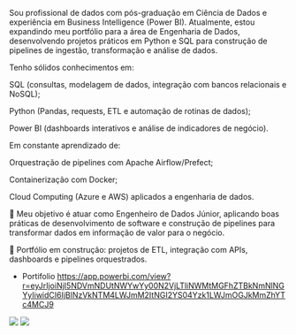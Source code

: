 
Sou profissional de dados com pós-graduação em Ciência de Dados e experiência em Business Intelligence (Power BI). Atualmente, estou expandindo meu portfólio para a área de Engenharia de Dados, desenvolvendo projetos práticos em Python e SQL para construção de pipelines de ingestão, transformação e análise de dados.

Tenho sólidos conhecimentos em:

SQL (consultas, modelagem de dados, integração com bancos relacionais e NoSQL);

Python (Pandas, requests, ETL e automação de rotinas de dados);

Power BI (dashboards interativos e análise de indicadores de negócio).

Em constante aprendizado de:

Orquestração de pipelines com Apache Airflow/Prefect;

Containerização com Docker;

Cloud Computing (Azure e AWS) aplicados a engenharia de dados.

🔎 Meu objetivo é atuar como Engenheiro de Dados Júnior, aplicando boas práticas de desenvolvimento de software e construção de pipelines para transformar dados em informação de valor para o negócio.

📌 Portfólio em construção: projetos de ETL, integração com APIs, dashboards e pipelines orquestrados.
- Portifolio [https://app.powerbi.com/view?r=eyJrIjoiNjI5NDVmNDUtNWYwYy00N2VjLTliNWMtMGFhZTBkNmNlNGYyIiwidCI6IjBlNzVkNTM4LWJmM2ItNGI2YS04Yzk1LWJmOGJkMmZhYTc4MCJ9 ](https://kelvin-msbarros.github.io/kelvin-portfolio)

<div> 

  <a href = "mailto:kelvinmigueldasilvabarros@gmail.com"><img src="https://img.shields.io/badge/-Gmail-%23333?style=for-the-badge&logo=gmail&logoColor=white" target="_blank"></a>
  <a href="https://www.linkedin.com/in/kelvin-miguel-da-silva-barros/" target="_blank"><img src="https://img.shields.io/badge/-LinkedIn-%230077B5?style=for-the-badge&logo=linkedin&logoColor=white" target="_blank"></a> 
  </div>


 
